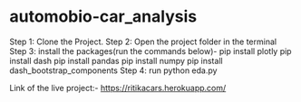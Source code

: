 # automobio-car_analysis
Step 1: Clone the Project.
Step 2: Open the project folder in the terminal
Step 3: install the packages(run the commands below)- 
             pip install plotly
             pip install dash
             pip install pandas
             pip install numpy
             pip install dash_bootstrap_components
Step 4: run python eda.py


Link of the live project:- https://ritikacars.herokuapp.com/
